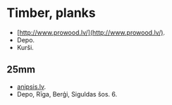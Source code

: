 # Timber, planks

* [http://www.prowood.lv/](http://www.prowood.lv/).
* Depo.
* Kurši.

## 25mm

* [anipsis.lv](http://www.anipsis.lv/).
* Depo, Rīga, Berģi, Siguldas šos. 6.